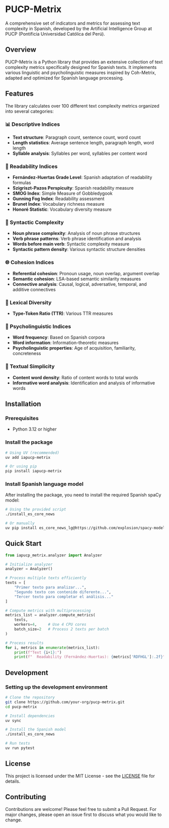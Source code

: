 # PUCP-Metrix

A comprehensive set of indicators and metrics for assessing text complexity in Spanish, developed by the Artificial Intelligence Group at PUCP (Pontificia Universidad Católica del Perú).

## Overview

PUCP-Metrix is a Python library that provides an extensive collection of text complexity metrics specifically designed for Spanish texts. It implements various linguistic and psycholinguistic measures inspired by Coh-Metrix, adapted and optimized for Spanish language processing.

## Features

The library calculates over 100 different text complexity metrics organized into several categories:

### 📊 Descriptive Indices
- **Text structure**: Paragraph count, sentence count, word count
- **Length statistics**: Average sentence length, paragraph length, word length
- **Syllable analysis**: Syllables per word, syllables per content word

### 📖 Readability Indices
- **Fernández-Huertas Grade Level**: Spanish adaptation of readability formulas
- **Szigriszt-Pazos Perspicuity**: Spanish readability measure
- **SMOG Index**: Simple Measure of Gobbledygook
- **Gunning Fog Index**: Readability assessment
- **Brunet Index**: Vocabulary richness measure
- **Honoré Statistic**: Vocabulary diversity measure

### 🔗 Syntactic Complexity
- **Noun phrase complexity**: Analysis of noun phrase structures
- **Verb phrase patterns**: Verb phrase identification and analysis
- **Words before main verb**: Syntactic complexity measure
- **Syntactic pattern density**: Various syntactic structure densities

### 🌐 Cohesion Indices
- **Referential cohesion**: Pronoun usage, noun overlap, argument overlap
- **Semantic cohesion**: LSA-based semantic similarity measures
- **Connective analysis**: Causal, logical, adversative, temporal, and additive connectives

### 📝 Lexical Diversity
- **Type-Token Ratio (TTR)**: Various TTR measures

### 🧠 Psycholinguistic Indices
- **Word frequency**: Based on Spanish corpora
- **Word information**: Information-theoretic measures
- **Psycholinguistic properties**: Age of acquisition, familiarity, concreteness

### 🎯 Textual Simplicity
- **Content word density**: Ratio of content words to total words
- **Informative word analysis**: Identification and analysis of informative words

## Installation

### Prerequisites

- Python 3.12 or higher

### Install the package

```bash
# Using UV (recommended)
uv add iapucp-metrix

# Or using pip
pip install iapucp-metrix
```

### Install Spanish language model

After installing the package, you need to install the required Spanish spaCy model:

```bash
# Using the provided script
./install_es_core_news

# Or manually
uv pip install es_core_news_lg@https://github.com/explosion/spacy-models/releases/download/es_core_news_lg-3.8.0/es_core_news_lg-3.8.0-py3-none-any.whl
```

## Quick Start

```python
from iapucp_metrix.analyzer import Analyzer

# Initialize analyzer
analyzer = Analyzer()

# Process multiple texts efficiently
texts = [
    "Primer texto para analizar...",
    "Segundo texto con contenido diferente...",
    "Tercer texto para completar el análisis..."
]

# Compute metrics with multiprocessing
metrics_list = analyzer.compute_metrics(
    texts, 
    workers=4,     # Use 4 CPU cores
    batch_size=2   # Process 2 texts per batch
)

# Process results
for i, metrics in enumerate(metrics_list):
    print(f"Text {i+1}:")
    print(f"  Readability (Fernández-Huertas): {metrics['RDFHGL']:.2f}")
```

## Development

### Setting up the development environment

```bash
# Clone the repository
git clone https://github.com/your-org/pucp-metrix.git
cd pucp-metrix

# Install dependencies
uv sync

# Install the Spanish model
./install_es_core_news

# Run tests
uv run pytest
```

## License

This project is licensed under the MIT License - see the [LICENSE](LICENSE) file for details.

## Contributing

Contributions are welcome! Please feel free to submit a Pull Request. For major changes, please open an issue first to discuss what you would like to change.
